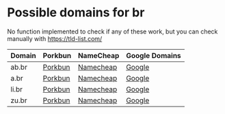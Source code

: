 # Possible domains for br

No function implemented to check if any of these work, but you can check manually with https://tld-list.com/

| Domain | Porkbun | NameCheap | Google Domains |
|---|---|---|---|
| ab.br | [Porkbun](https://porkbun.com/checkout/search?prb=e814663da1&tlds=&idnLanguage=&search=search&q=ab.br) | [Namecheap](https://www.namecheap.com/domains/registration/results/?domain=ab.br) | [Google](https://domains.google.com/registrar/search?searchTerm=ab.br) |
| a.br | [Porkbun](https://porkbun.com/checkout/search?prb=e814663da1&tlds=&idnLanguage=&search=search&q=a.br) | [Namecheap](https://www.namecheap.com/domains/registration/results/?domain=a.br) | [Google](https://domains.google.com/registrar/search?searchTerm=a.br) |
| li.br | [Porkbun](https://porkbun.com/checkout/search?prb=e814663da1&tlds=&idnLanguage=&search=search&q=li.br) | [Namecheap](https://www.namecheap.com/domains/registration/results/?domain=li.br) | [Google](https://domains.google.com/registrar/search?searchTerm=li.br) |
| zu.br | [Porkbun](https://porkbun.com/checkout/search?prb=e814663da1&tlds=&idnLanguage=&search=search&q=zu.br) | [Namecheap](https://www.namecheap.com/domains/registration/results/?domain=zu.br) | [Google](https://domains.google.com/registrar/search?searchTerm=zu.br) |
